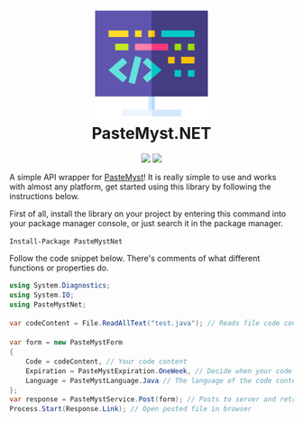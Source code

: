 <h1 align="center">
  <br>
    <img src="./.github/icon.png" width="200">
  <br>
    PasteMyst.NET
  <br>
</h1>

<p align="center">
  <a>
    <img src="https://badgen.net/badge/icon/Cross-Platform%20%7C%20.NET%20Standard%202.0?icon=terminal&label">
  </a>
  <a>
    <img src="https://badgen.net/badge/icon/Visual%20Studio%202019?icon=visualstudio&label">
  </a>
</p>

A simple API wrapper for [PasteMyst](https://paste.myst.rs)! It is really simple to use and works with almost any platform, get started using this library by following the instructions below.

First of all, install the library on your project by entering this command into your package manager console, or just search it in the package manager.

```Install-Package PasteMystNet```

Follow the code snippet below. There's comments of what different functions or properties do.

```cs
using System.Diagnostics;
using System.IO;
using PasteMystNet;

var codeContent = File.ReadAllText("test.java"); // Reads file code content

var form = new PasteMystForm
{
    Code = codeContent, // Your code content
    Expiration = PasteMystExpiration.OneWeek, // Decide when your code expires
    Language = PasteMystLanguage.Java // The language of the code content
};
var response = PasteMystService.Post(form); // Posts to server and retrieve info
Process.Start(Response.Link); // Open posted file in browser
```
